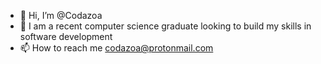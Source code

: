 - 👋 Hi, I’m @Codazoa
- 👀 I am a recent computer science graduate looking to build my skills in software development
- 📫 How to reach me codazoa@protonmail.com

<!---
Codazoa/Codazoa is a ✨ special ✨ repository because its `README.md` (this file) appears on your GitHub profile.
You can click the Preview link to take a look at your changes.
--->
